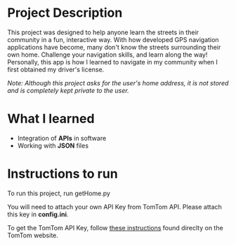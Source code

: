 # Project Description
This project was designed to help anyone learn the streets in their community in a fun, interactive way. With how developed GPS navigation applications have become, many don't know the streets surrounding their own home. Challenge your navigation skills, and learn along the way! Personally, this app is how I learned to navigate in my community when I first obtained my driver's license.


*Note: Although this project asks for the user's home address, it is not stored and is completely kept private to the user.*

# What I learned
* Integration of **APIs** in software
* Working with **JSON** files

# Instructions to run
To run this project, run getHome.py

You will need to attach your own API Key from TomTom API. Please attach this key in **config.ini**.

To get the TomTom API Key, follow [these instructions](https://developer.tomtom.com/knowledgebase/platform/articles/how-to-get-an-tomtom-api-key/) found direclty on the TomTom website.

